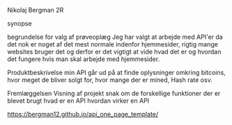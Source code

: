 Nikolaj Bergman 2R

synopse


begrundelse for valg af prøveoplæg
Jeg har valgt at arbejde med API'er da det nok er noget af det mest normale indenfor hjemmesider, rigtig mange websites bruger det og derfor er det vigtigt at vide hvad det er og hvordan det fungere hvis man skal arbejde med hjemmesider.

Produktbeskrivelse
min API går ud på at finde oplysninger omkring bitcoins, hvor meget de bliver solgt for, hvor mange der er mined, Hash rate osv.

Fremlæggelsen
Visning af projekt
snak om de forskellige funktioner der er blevet brugt
hvad er en API
hvordan virker en API

      
https://bergman12.github.io/api_one_page_template/
